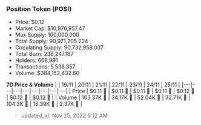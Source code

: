 
  ### Position Token (POSI)
  - Price: $0.12
  - Market Cap: $10,976,957.47
  - Max Supply: 100,000,000
  - Total Supply: 90,971,205.224
  - Circulating Supply: 90,732,958.037
  - Total Burn: 238,247.187
  - Holders: 668,991
  - Transactions: 5,538,357
  - Volume: $384,152,432.60

  **7D Price & Volume**
  | | 19&#x2F;11 | 20&#x2F;11 | 21&#x2F;11 | 22&#x2F;11 | 23&#x2F;11 | 24&#x2F;11 | 25&#x2F;11 |
  |---|---|---|---|---|---|---|---|
  | Price | $0.11 🔻 | $0.11 🔻 | $0.11 🔻 | $0.11 🚀 | $0.12 🚀 | $0.12 🚀 | $0.12 🔻 |
  | Volume | 103.37K 🚀 | 34.17K 🔻 | 52.04K 🚀 | 32.71K 🔻 | 104.3K 🚀 | 18.39K 🔻 | 2.37K 🔻 |

  > updated_at: Nov 25, 2022 6:12 AM
